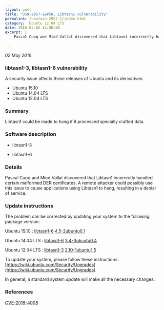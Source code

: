 ```yaml
---
layout: post
title: "USN-2957-1&#58; Libtasn1 vulnerability"
permalink: /usn/usn-2957-1/index.html
category:  Ubuntu 12.04 LTS
date: 2016-05-02 12:00:00
excerpt: |
    Pascal Cuoq and Miod Vallat discovered that Libtasn1 incorrectly handled certain malformed DER certificates. A remote attacker could possibly use this issue to cause applications using Libtasn1 to hang, resulting in a denial of service. 
    
--- 
```

 
 

*02 May 2016*

### libtasn1-3, libtasn1-6 vulnerability

A security issue affects these releases of Ubuntu and its derivatives:

* Ubuntu 15.10
* Ubuntu 14.04 LTS
* Ubuntu 12.04 LTS

### Summary

Libtasn1 could be made to hang if it processed specially crafted data. 

### Software description

* libtasn1-3 

* libtasn1-6 

### Details

Pascal Cuoq and Miod Vallat discovered that Libtasn1 incorrectly handled certain malformed DER certificates. A remote attacker could possibly use this issue to cause applications using Libtasn1 to hang, resulting in a denial of service. 

### Update instructions

The problem can be corrected by updating your system to the following package version:

Ubuntu 15.10
 : [libtasn1-6](https://launchpad.net/ubuntu/+source/libtasn1-6) <span> [4.5-2ubuntu0.1](https://launchpad.net/ubuntu/+source/libtasn1-6/4.5-2ubuntu0.1) </span> 

Ubuntu 14.04 LTS
 : [libtasn1-6](https://launchpad.net/ubuntu/+source/libtasn1-6) <span> [3.4-3ubuntu0.4](https://launchpad.net/ubuntu/+source/libtasn1-6/3.4-3ubuntu0.4) </span> 

Ubuntu 12.04 LTS
 : [libtasn1-3](https://launchpad.net/ubuntu/+source/libtasn1-3) <span> [2.10-1ubuntu1.5](https://launchpad.net/ubuntu/+source/libtasn1-3/2.10-1ubuntu1.5) </span> 

To update your system, please follow these instructions: [https://wiki.ubuntu.com/Security/Upgrades](https://wiki.ubuntu.com/Security/Upgrades).

In general, a standard system update will make all the necessary changes. 

### References

 
 [CVE-2016-4008](http://people.ubuntu.com/~ubuntu-security/cve/CVE-2016-4008)
 

